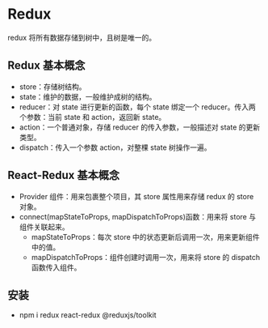 # Redux


redux 将所有数据存储到树中，且树是唯一的。

## Redux 基本概念
- store：存储树结构。
- state：维护的数据，一般维护成树的结构。
- reducer：对 state 进行更新的函数，每个 state 绑定一个 reducer。传入两个参数：当前 state 和 action，返回新 state。
- action：一个普通对象，存储 reducer 的传入参数，一般描述对 state 的更新类型。
- dispatch：传入一个参数 action，对整棵 state 树操作一遍。
## React-Redux 基本概念
- Provider 组件：用来包裹整个项目，其 store 属性用来存储 redux 的 store 对象。
- connect(mapStateToProps, mapDispatchToProps)函数：用来将 store 与组件关联起来。
    - mapStateToProps：每次 store 中的状态更新后调用一次，用来更新组件中的值。
    - mapDispatchToProps：组件创建时调用一次，用来将 store 的 dispatch 函数传入组件。
## 安装
- npm i redux react-redux @reduxjs/toolkit

